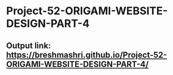 # Project-52-ORIGAMI-WEBSITE-DESIGN-PART-4

## Output link: https://breshmashri.github.io/Project-52-ORIGAMI-WEBSITE-DESIGN-PART-4/
